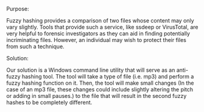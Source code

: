 Purpose:

Fuzzy hashing provides a comparison of two files whose content may only vary slightly.  Tools that provide such a service, like ssdeep or VirusTotal, are very helpful to forensic investigators as they can aid in finding potentially incriminating files.  However, an individual may wish to protect their files from such a technique.


Solution:

Our solution is a Windows command line utility that will serve as an anti-fuzzy hashing tool.  The tool will take a type of file (i.e. mp3) and perform a fuzzy hashing function on it.  Then, the tool will make small changes (In the case of an mp3 file, these changes could include slightly altering the pitch or adding in small pauses.) to the file that will result in the second fuzzy hashes to be completely different.
